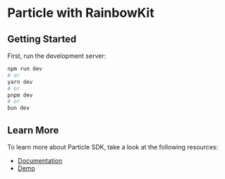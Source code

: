 # Particle with RainbowKit

## Getting Started

First, run the development server:

```bash
npm run dev
# or
yarn dev
# or
pnpm dev
# or
bun dev
```

## Learn More

To learn more about Particle SDK, take a look at the following resources:

- [Documentation](https://developers.particle.network/reference/introduction-to-particle-auth)
- [Demo](https://core-demo.particle.network/)
